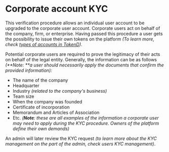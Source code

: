 
# Corporate account KYC

This verification procedure allows an individual user account to be upgraded to the corporate user account. Corporate users act on behalf of the company, firm, or enterprise. Having passed this procedure a user gets the possibility to issue their own tokens on the platform _(To learn more, check [types of accounts in TokenD](../types-of-accounts/overview.md))._

Potential corporate users are required to prove the legitimacy of their acts on behalf of the legal entity. Generally, the information can be as follows _(**Note: **a user should necessarily apply the documents that confirm the provided information):_



*   The name of the company 
*   Headquarter
*   Industry _(related to the company's business)_
*   Team size
*   When the company was founded
*   Certificate of incorporation
*   Memorandum and Articles of Association
*   Etc. _(**Note**: these are all examples of the information a corporate user may need to apply during the KYC procedure. Owners of the platform define their own demands)_

An admin will later review the KYC request _(to learn more about the KYC management on the part of the admin, check users KYC management)_.
